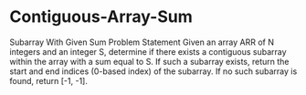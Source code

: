 # Contiguous-Array-Sum

Subarray With Given Sum Problem Statement
Given an array ARR of N integers and an integer S, determine if there exists a contiguous subarray within the array with a sum equal to S. If such a subarray exists, return the start and end indices (0-based index) of the subarray. If no such subarray is found, return [-1, -1].
